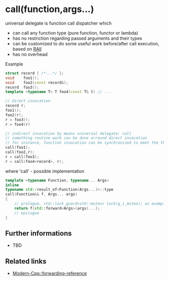 # call(function,args...)
universal delegate is function call dispatcher which
* can call any function type (pure function, functor or lambda)
* has no restriction regarding passed arguments and their types
* can be customized to do some useful work before/after call execution, based on [RAII](http://www.stroustrup.com/bs_faq2.html#finally) 
* has no overhead

Example
```cpp
struct record { /*...*/ };
void    foo1();
void    foo2(const record&);
record  foo3();
template <typename T> T foo4(const T& t) // ...

// direct invocation
record r;
foo1();
foo2(r);
r = foo3();
r = foo4(r)

// indirect invocation by means universal delegate: call
// something routine work can be done arround direct invocation
// for instance, function invocation can be synchronized to meet the thread safety or can be registered in any external log system 
call(foo1);
call(foo2,r);
r = call(foo3);
r = call(foo4<record>, r);
```
where 'call' - possible implementation 
```cpp
template <typename Function, typename... Args>
inline 
typename std::result_of<Function(Args...)>::type
call(Function&& f, Args... args)
{
    // prologue, std::lock_guard<std::mutex> lock(g_i_mutex); as example 
    return f(std::forward<Args>(args)...);
    // epilogue
}
```

## Further informations
* TBD

## Related links
* [Modern-Cpp::forwarding-reference](https://github.com/nikolaAV/Modern-Cpp/tree/master/forwarding-reference) 

